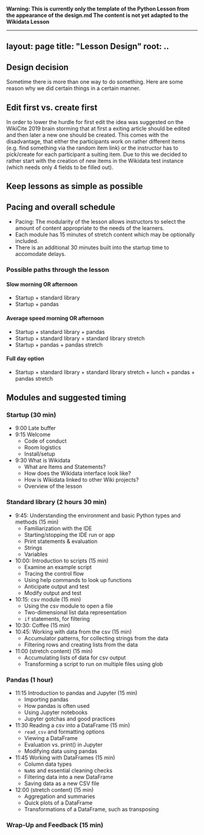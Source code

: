 **Warning: This is currently only the template of the Python Lesson from the appearance of the design.md
The content is not yet adapted to the Wikidata Lesson**

---
layout: page
title: "Lesson Design"
root: ..
---
## Design decision

Sometime there is more than one way to do something. Here are some
reason why we did certain things in a certain manner.

## Edit first vs. create first

In order to lower the hurdle for first edit the idea was suggested on
the WikiCite 2019 brain storming that at first a exiting article
should be edited and then later a new one should be created. This
comes with the disadvantage, that either the participants work on
rather different items (e.g. find something via the random item link)
or the instructor has to pick/create for each participant a suiting
item. Due to this we decided to rather start with the creation of new
items in the Wikidata test instance (which needs only 4 fields to be
filled out).

## Keep lessons as simple as possible

## Pacing and overall schedule

* Pacing: The modularity of the lesson allows instructors to select the amount of content
appropriate to the needs of the learners. 
* Each module has 15 minutes of stretch content which may be optionally included.
* There is an additional 30 minutes built into the startup time to accomodate delays. 

### Possible paths through the lesson

#### Slow morning OR afternoon
* Startup + standard library
* Startup + pandas 

#### Average speed morning OR afternoon            
* Startup + standard library + pandas
* Startup + standard library + standard library stretch
* Startup + pandas + pandas stretch
        
#### Full day option
* Startup + standard library + standard library stretch + lunch + pandas + pandas stretch


## Modules and suggested timing

### Startup (30 min)
* 9:00 Late buffer
* 9:15 Welcome
    * Code of conduct
    * Room logistics
    * Install/setup
* 9:30 What is Wikidata
    * What are Items and Statements?
    * How does the Wikidata interface look like?
    * How is Wikidata linked to other Wiki projects?
    * Overview of the lesson

### Standard library (2 hours 30 min)
* 9:45: Understanding the environment and basic Python types and methods (15 min)
    * Familiarization with the IDE 
    * Starting/stopping the IDE run or app
    * Print statements & evaluation
    * Strings
    * Variables
* 10:00: Introduction to scripts (15 min)
    * Examine an example script
    * Tracing the control flow
    * Using help commands to look up functions
    * Anticipate output and test
    * Modify output and test
* 10:15: csv module (15 min)
    * Using the csv module to open a file
    * Two-dimensional list data representation
    * `if` statements, for filtering
* 10:30: Coffee (15 min)
* 10:45: Working with data from the csv (15 min)
    * Accumulator patterns, for collecting strings from the data
    * Filtering rows and creating lists from the data
* 11:00 (stretch content) (15 min)
    * Accumulating lists of data for csv output
    * Transforming a script to run on multiple files using glob

### Pandas (1 hour)
* 11:15 Introduction to pandas and Jupyter (15 min)
    * Importing pandas 
    * How pandas is often used
    * Using Jupyter notebooks
    * Jupyter gotchas and good practices
* 11:30 Reading a csv into a DataFrame (15 min)
    * `read_csv` and formatting options
    * Viewing a DataFrame
    * Evaluation vs. print() in Jupyter
    * Modifying data using pandas
* 11:45 Working with DataFrames (15 min)
    * Column data types
    * `NaN`s and essential cleaning checks
    * Filtering data into a new DataFrame
    * Saving data as a new CSV file
* 12:00 (stretch content) (15 min)
    * Aggregation and summaries
    * Quick plots of a DataFrame
    * Transformations of a DataFrame, such as transposing

### Wrap-Up and Feedback (15 min)
